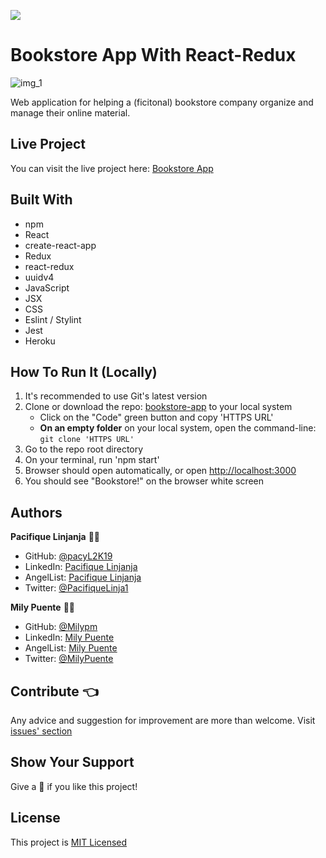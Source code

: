 ![](https://img.shields.io/badge/Microverse-blueviolet)
# Bookstore App With React-Redux

![img_1](https://user-images.githubusercontent.com/54684961/127576541-177c6e55-7f14-4371-a984-e8d39aa7f88e.png)

Web application for helping a (ficitonal) bookstore company organize and manage their online material.

## Live Project
You can visit the live project here: [Bookstore App](https://magic-bookstore-app.herokuapp.com/)

## Built With
- npm
- React
- create-react-app
- Redux
- react-redux
- uuidv4
- JavaScript
- JSX
- CSS
- Eslint / Stylint
- Jest
- Heroku

## How To Run It (Locally)
1. It's recommended to use Git's latest version
2. Clone or download the repo: [bookstore-app](https://github.com/Milypm/Bookstore-app) to your local system
    - Click on the "Code" green button and copy 'HTTPS URL'
    - **On an empty folder** on your local system, open the command-line: `git clone 'HTTPS URL'`
3. Go to the repo root directory
4. On your terminal, run 'npm start'
5. Browser should open automatically, or open [http://localhost:3000](http://localhost:3000)
6. You should see "Bookstore!" on the browser white screen

## Authors
**Pacifique Linjanja** :man_technologist:
- GitHub: [@pacyL2K19](https://github.com/pacyL2K19)
- LinkedIn: [Pacifique Linjanja](https://www.linkedin.com/in/pacifique-linjanja/)
- AngelList: [Pacifique Linjanja](https://angel.co/u/pacifique-linjanja)
- Twitter: [@PacifiqueLinja1](https://twitter.com/PacifiqueLinja1)

**Mily Puente** :woman_technologist:
- GitHub: [@Milypm](https://github.com/Milypm)
- LinkedIn: [Mily Puente](https://www.linkedin.com/in/milypuentem/)
- AngelList: [Mily Puente](https://angel.co/u/mily-puente)
- Twitter: [@MilyPuente](https://twitter.com/MilyPuente)
 
## Contribute :point_left:
Any advice and suggestion for improvement are more than welcome.
Visit [issues' section](https://github.com/Milypm/Bookstore-app/issues)

## Show Your Support
Give a :star2: if you like this project!

## License
This project is [MIT Licensed](https://github.com/Milypm/Bookstore-app/blob/feature/setup/LICENSE)
